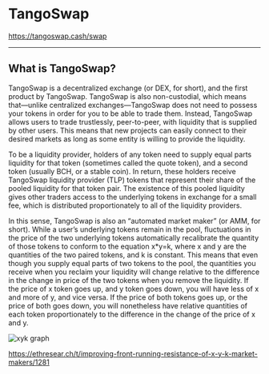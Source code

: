 # TangoSwap

<https://tangoswap.cash/swap>

---

## What is TangoSwap?

TangoSwap is a decentralized exchange (or DEX, for short), and the first product by TangoSwap. TangoSwap is also non-custodial, which means that—unlike centralized exchanges—TangoSwap does not need to possess your tokens in order for you to be able to trade them. Instead, TangoSwap allows users to trade trustlessly, peer-to-peer, with liquidity that is supplied by other users. This means that new projects can easily connect to their desired markets as long as some entity is willing to provide the liquidity.

To be a liquidity provider, holders of any token need to supply equal parts liquidity for that token (sometimes called the quote token), and a second token (usually BCH, or a stable coin). In return, these holders receive TangoSwap liquidity provider (TLP) tokens that represent their share of the pooled liquidity for that token pair. The existence of this pooled liquidity gives other traders access to the underlying tokens in exchange for a small fee, which is distributed proportionately to all of the liquidity providers.

In this sense, TangoSwap is also an “automated market maker” (or AMM, for short). While a user’s underlying tokens remain in the pool, fluctuations in the price of the two underlying tokens automatically recalibrate the quantity of those tokens to conform to the equation x*y=k, where x and y are the quantities of the two paired tokens, and k is constant. This means that even though you supply equal parts of two tokens to the pool, the quantities you receive when you reclaim your liquidity will change relative to the difference in the change in price of the two tokens when you remove the liquidity. If the price of x token goes up, and y token goes down, you will have less of x and more of y, and vice versa. If the price of both tokens goes up, or the price of both goes down, you will nonetheless have relative quantities of each token proportionately to the difference in the change of the price of x and y.

![xyk graph](https://lh3.googleusercontent.com/DsPDUWp1DvSPvSSyFYLY7YFzVnS0K7oR4Mjfb30vxMKywZ-ym6JiK1Or_N_B-S76MA3-o66fwW_eSTbrSnfm5Ja1czG7ysXQWyb4TSjx7tGjY2O_ZPuygGDkFR2iDgQhWBHiFo3L)

<https://ethresear.ch/t/improving-front-running-resistance-of-x-y-k-market-makers/1281>
